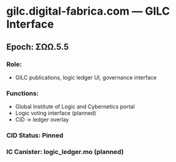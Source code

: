 # gilc.digital-fabrica.com — GILC Interface

## Epoch: ΣΩΩ.5.5

### Role:
- GILC publications, logic ledger UI, governance interface

### Functions:
- Global Institute of Logic and Cybernetics portal
- Logic voting interface (planned)
- CID → ledger overlay

### CID Status: Pinned
### IC Canister: logic_ledger.mo (planned) 